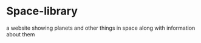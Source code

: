# Space-library
a website showing planets and other things in space along with information about them
